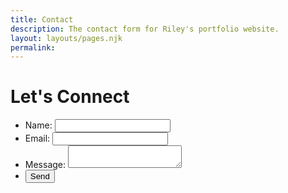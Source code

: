 ```yaml
---
title: Contact
description: The contact form for Riley's portfolio website.
layout: layouts/pages.njk
permalink: 
---
```


<h1 class="connect">Let's Connect</h1>

<form action="" method="POST" data-netlify="true">
    <ul class="form">
        <li class="name">
            <label for="name">Name:</label>
            <input type="text" id="name" name="user_name" required minlength="5">
        </li>
        <li class="email">
            <label for="mail">Email:</label>
            <input type="Email" id="mail" name="user_email" required minlength="10">
        </li>
        <li class="message">
            <label for="msg">Message:</label>
            <textarea id="msg" name="user_message" required minlength="40"></textarea>
        </li>
        <li class="button">
            <button type="submit">Send</button>
        </li>
    </ul>
    </form>